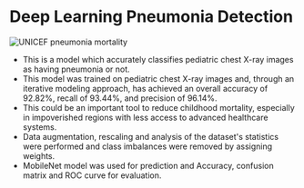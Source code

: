 # Deep Learning Pneumonia Detection

![UNICEF pneumonia mortality](https://www.unicef.org/bangladesh/sites/unicef.org.bangladesh/files/styles/press_release_feature/public/CH1386402.png?itok=xQQ_53bq)

- This is a model which accurately classifies pediatric chest X-ray images as having pneumonia or not.
- This model was trained on pediatric chest X-ray images and, through an iterative modeling approach, has achieved an overall accuracy of 92.82%, recall of 93.44%, and precision of 96.14%.
- This could be an important tool to reduce childhood mortality, especially in impoverished regions with less access to advanced healthcare systems.
- Data augmentation, rescaling and analysis of the dataset's statistics were performed and class imbalances were removed by assigning weights.
- MobileNet model was used for prediction and Accuracy, confusion matrix and ROC curve for evaluation.
